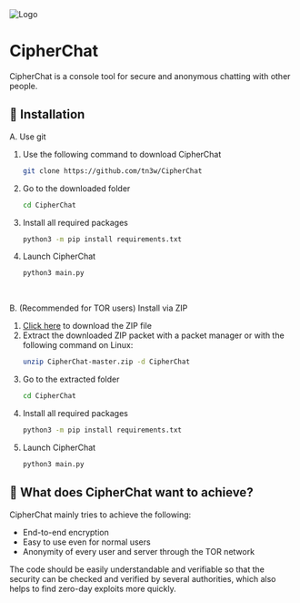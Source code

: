 <div class="center">
    <img alt="Logo" src="https://github.com/tn3w/CipherChat/releases/download/iu/CipherChat.png">
</div>

# CipherChat
CipherChat is a console tool for secure and anonymous chatting with other people.

## 🚀 Installation
A. Use git
 1. Use the following command to download CipherChat
    ```bash
    git clone https://github.com/tn3w/CipherChat
    ```
 2. Go to the downloaded folder
    ```bash
    cd CipherChat
    ```
 3. Install all required packages
    ```bash
    python3 -m pip install requirements.txt
    ```
 4. Launch CipherChat
    ```bash
    python3 main.py
    ```

<br>

B. (Recommended for TOR users) Install via ZIP
 1. [Click here](https://github.com/tn3w/CipherChat/archive/refs/heads/master.zip) to download the ZIP file
 2. Extract the downloaded ZIP packet with a packet manager or with the following command on Linux:
    ```bash
    unzip CipherChat-master.zip -d CipherChat
    ```
 3. Go to the extracted folder
    ```bash
    cd CipherChat
    ```
 4. Install all required packages
    ```bash
    python3 -m pip install requirements.txt
    ```
 5. Launch CipherChat
    ```bash
    python3 main.py
    ```

## 📖 What does CipherChat want to achieve?

CipherChat mainly tries to achieve the following:
- End-to-end encryption
- Easy to use even for normal users
- Anonymity of every user and server through the TOR network

The code should be easily understandable and verifiable so that the security can be checked and verified by several authorities, which also helps to find zero-day exploits more quickly.
